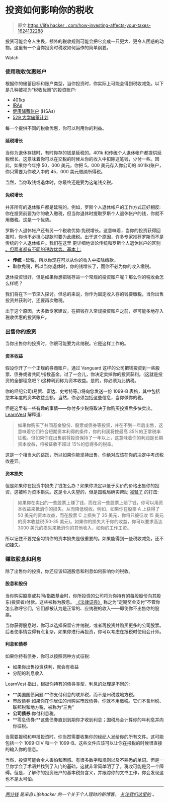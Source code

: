 # 投资如何影响你的税收

> 原文:[https://life hacker . com/how-investing-affects-your-taxes-1624132288](https://lifehacker.com/how-investing-affects-your-taxes-1624132288)

投资可能会令人生畏，额外的税收规则可能会把它变成一只更大、更令人困惑的动物。这里有一个当你投资时税收如何运作的简单纲要。

Watch

### 使用税收优惠账户

根据你的储蓄目标和账户类型，当你投资时，你实际上可能会得到税收减免。以下是几种被视为“税收优惠”的投资账户:

*   [401ks](http://twocents.lifehacker.com/a-beginner-s-guide-to-starting-a-401-k-1592233003)
*   [IRAs](http://twocents.lifehacker.com/a-beginner-s-guide-to-opening-an-ira-1607498930)
*   [健康储蓄账户](http://lifehacker.com/what-is-a-health-savings-account-and-should-i-use-one-5860805) (HSAs)
*   [529 大学储蓄计划](http://lifehacker.com/prepay-for-college-with-a-529-plan-to-save-on-tuition-1462205386)

每一个提供不同的税收优惠，你可以利用你的利益。

#### 延税增长

当你为退休存钱时，有时你存的钱是延税的。401k 和传统个人退休帐户都提供延税增长。这意味着你可以在交税的时候从你的收入中扣除这笔钱，少付一些。因此，如果你今年挣 50，000 美元，你把 5，000 美元存入你公司的 401(k)账户，你只需要为你收入中的 45，000 美元缴纳所得税。

当然，当你取钱或退休时，你最终还是要为这笔钱交税。

#### 免税增长

并非所有的退休账户都是延税的。例如，罗斯个人退休帐户的工作方式正好相反:你在投资前要为你的收入缴税，但当你退休时提取罗斯个人退休帐户的钱，你就不用缴税。这是一个优势。

罗斯个人退休帐户还有另一个税收优势:免税增长。这意味着，当你的投资获得回报时，你也不必担心提款时要为此缴税。出于这个原因，许多专家推荐罗斯而不是传统的个人退休帐户。我们在这里 更详细地谈论传统和罗斯个人退休帐户的区别 [。但两者都有不同的税收优势。基本上:](http://twocents.lifehacker.com/a-beginner-s-guide-to-opening-an-ira-1607498930)

*   **传统** =延税，所以你现在可以从你的收入中扣除缴款。
*   取款免税，所以当你退休时，你的钱增长了，而你不必为你的收入缴税。

退休投资很好，但是如果你想把钱存进一个常规的投资账户呢？那么你的税收会怎么样呢？

我们将在下一节深入探讨。但总的来说，你作为固定收入存的钱要缴税，当你出售投资并获利时，还要再次缴税。

出于这个原因，大多数专家建议，在把钱存入常规投资账户之前，尽可能多地存入税收优惠的投资账户。

### 出售你的投资

当你出售你的投资时，你很可能要为此纳税。它是这样工作的。

#### 资本收益

假设你开了一个正规的券商账户，通过 Vanguard 这样的公司把钱投资到一些股票、债券或者共同/指数基金。过了一会儿，你决定卖掉你的投资获利。(这就是投资的全部理念吧？)这种利润称为资本收益。是的，你必须为此纳税。

你的经纪公司(易贸、富达、史考特等。)将向您发送一份 1099-B 表格，其中包括您本年度的资本收益金额。当然，你必须包括这些信息，当你做你的税。

但是这里有一些有趣的事情——你付多少税将取决于你购买投资后多快卖出。 [LearnVest](http://www.learnvest.com/knowledge-center/know-the-tax-on-your-investments/) 解释道:

> 如果你购买了共同基金股份、股票或债券等投资，并在不到一年后出售，这意味着它们符合短期资本利得的条件，你的利润将按最高 35%的正常税率征税。但如果你在出售前将投资保持了一年以上，这意味着你的利润是长期资本收益，将被征收不超过 15%的低得多的税率。

这是一个相当大的跳跃，所以如果你能坚持出售，你绝对应该在你的决定中考虑税收差异。

#### 资本损失

但是如果你在投资中损失了钱怎么办？如果你决定以低于买价的价格出售你的投资，这被称为资本损失。这是令人失望的，但是国税局确实帮助 [减轻了](http://www.learnvest.com/knowledge-center/know-the-tax-on-your-investments/) 的打击:

> 如果你在卖出的一些股票上赚了钱，而在另一些股票上赔了钱，你可以用资本收益来抵消你的损失，从而降低税收。例如，如果你在股票 A 上获得了 50 美元的资本收益，而在股票 C 上损失了 35 美元，你将只被征收 15 美元的资本收益税(50-35 美元)。如果你的损失大于你的收益，你可以要求高达 3000 美元的损失来抵消你的其他收入，如你的工作工资。

所以记住不要完全勾销你的资本损失是很重要的。如果能得到一些税收减免，还不如挂失。

### 赚取股息和利息

除了出售你的投资，你还应该知道股息和利息如何影响你的税收。

#### 股息和股份

当你购买股票或共同/指数基金时，你所投资的公司将为你持有的每股股份向其股东(投资者)付款。这些被称为股息。 [《法律词典》](http://thelawdictionary.org/article/will-i-have-to-pay-tax-on-dividends-if-i-reinvest-them-into-buying-more-of-that-stock/) 称之为“定期奖金支付”不管你怎么称呼它们，它们都被认为是正常的、应纳税的收入——即使你不出售你的股票。

当你获得股息时，你可以选择保留它并纳税，或者再投资并购买更多的公司股票。后者使事情变得有点复杂，如果你进行再投资，你可以考虑在报税时使用会计师。

#### 利息和债券

如果你持有债券，你可以按照两种方式征税:

*   如果你出售投资获利，就会有收益
*   分配的利息收入

LearnVest 指出，根据你持有的债券类型，利息的处理是不同的:

*   **美国国债问题:**你支付利息的联邦税，而不是州税或地方税。
*   市政债券:如果你在你居住的州购买市政债券，你就不用缴税。它们不含州税、联邦税和地方税，被称为“三免”
*   **公司债券**:你付利息税。
*   **零息债券:**这些债券直到到期你才收到利息；国税局会计算你的年利息并向你征税。

当需要报税和申报投资时，你当然需要收集你的经纪人发给你的所有文件。这可能包括一个 1099-DIV 和一个 1099-B。这些文件应该可以让你在报税的时候很直接的输入你的信息。

当然，投资可能会令人害怕和困惑。有很多数字和规则以及不熟悉的单词。但是一旦你学会了术语并找到了入门的基础，这就非常简单明了了。税收可能是另一个障碍。但是，了解你的投资账户的基本税务含义，并跟踪你的文书工作，你会发现这也不是太可怕。

* * *

[*两分钱*](http://twocents.lifehacker.com/) *是来自 Lifehacker 的一个关于个人理财的新博客。* [*关注我们这里的*](https://twitter.com/TwoCentsLH) *。*
